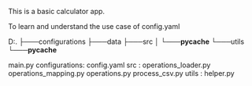 This is a basic calculator app.

To learn and understand the use case of config.yaml

D:.
├───configurations
├───data
├───src
│   └───__pycache__
└───utils
    └───__pycache__

main.py
configurations:
     config.yaml
src : 
    operations_loader.py
    operations_mapping.py
    operations.py
    process_csv.py
utils :
    helper.py
